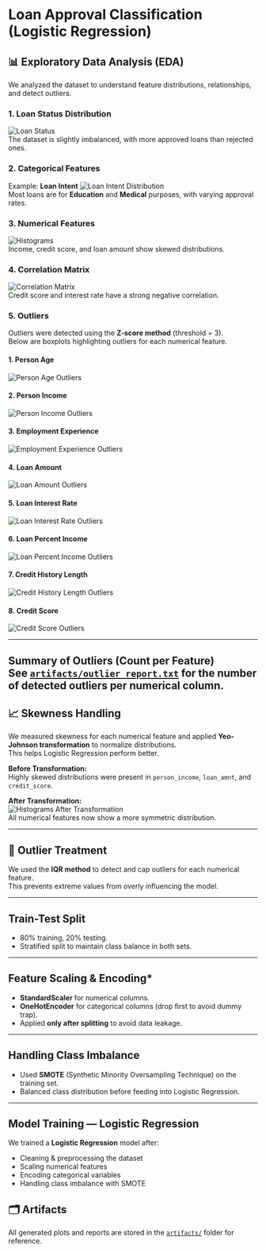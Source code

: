 # Loan Approval Classification (Logistic Regression)

## 📊 Exploratory Data Analysis (EDA)

We analyzed the dataset to understand feature distributions, relationships, and detect outliers.

### 1. Loan Status Distribution
![Loan Status](artifacts/loan_status_distribution.png)  
The dataset is slightly imbalanced, with more approved loans than rejected ones.

### 2. Categorical Features
Example: **Loan Intent**
![Loan Intent Distribution](artifacts/loan_intent_distribution.png)  
Most loans are for **Education** and **Medical** purposes, with varying approval rates.

### 3. Numerical Features
![Histograms](artifacts/numerical_histograms.png)  
Income, credit score, and loan amount show skewed distributions.

### 4. Correlation Matrix
![Correlation Matrix](artifacts/correlation_matrix.png)  
Credit score and interest rate have a strong negative correlation.

### 5. Outliers

Outliers were detected using the **Z-score method** (threshold = 3).  
Below are boxplots highlighting outliers for each numerical feature.

#### 1. Person Age
![Person Age Outliers](artifacts/person_age_outliers.png)

#### 2. Person Income
![Person Income Outliers](artifacts/person_income_outliers.png)

#### 3. Employment Experience
![Employment Experience Outliers](artifacts/person_emp_exp_outliers.png)

#### 4. Loan Amount
![Loan Amount Outliers](artifacts/loan_amnt_outliers.png)

#### 5. Loan Interest Rate
![Loan Interest Rate Outliers](artifacts/loan_int_rate_outliers.png)

#### 6. Loan Percent Income
![Loan Percent Income Outliers](artifacts/loan_percent_income_outliers.png)

#### 7. Credit History Length
![Credit History Length Outliers](artifacts/cb_person_cred_hist_length_outliers.png)

#### 8. Credit Score
![Credit Score Outliers](artifacts/credit_score_outliers.png)

---

**Summary of Outliers (Count per Feature)**  
See [`artifacts/outlier_report.txt`](artifacts/outlier_report.txt) for the number of detected outliers per numerical column.
---

## 📈 Skewness Handling
We measured skewness for each numerical feature and applied **Yeo-Johnson transformation** to normalize distributions.  
This helps Logistic Regression perform better.

**Before Transformation:**  
Highly skewed distributions were present in `person_income`, `loan_amnt`, and `credit_score`.

**After Transformation:**  
![Histograms After Transformation](artifacts/histograms_after_transformation.png)  
All numerical features now show a more symmetric distribution.

---

## 🚨 Outlier Treatment
We used the **IQR method** to detect and cap outliers for each numerical feature.  
This prevents extreme values from overly influencing the model.

---
## Train-Test Split
   - 80% training, 20% testing.
   - Stratified split to maintain class balance in both sets.

---
## Feature Scaling & Encoding*
   - **StandardScaler** for numerical columns.
   - **OneHotEncoder** for categorical columns (drop first to avoid dummy trap).
   - Applied **only after splitting** to avoid data leakage.

---
## Handling Class Imbalance
   - Used **SMOTE** (Synthetic Minority Oversampling Technique) on the training set.
   - Balanced class distribution before feeding into Logistic Regression.
---

## Model Training — Logistic Regression

We trained a **Logistic Regression** model after:
- Cleaning & preprocessing the dataset
- Scaling numerical features
- Encoding categorical variables
- Handling class imbalance with SMOTE


## 🗂 Artifacts
All generated plots and reports are stored in the [`artifacts/`](artifacts/) folder for reference.
